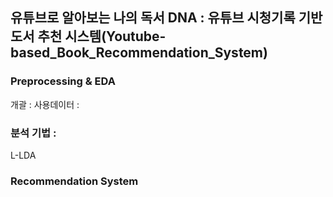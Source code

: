 ## 유튜브로 알아보는 나의 독서 DNA : 유튜브 시청기록 기반 도서 추천 시스템(Youtube-based_Book_Recommendation_System)

### Preprocessing & EDA
개괄 :
사용데이터 : 

### 분석 기법 :
L-LDA 

### Recommendation System
